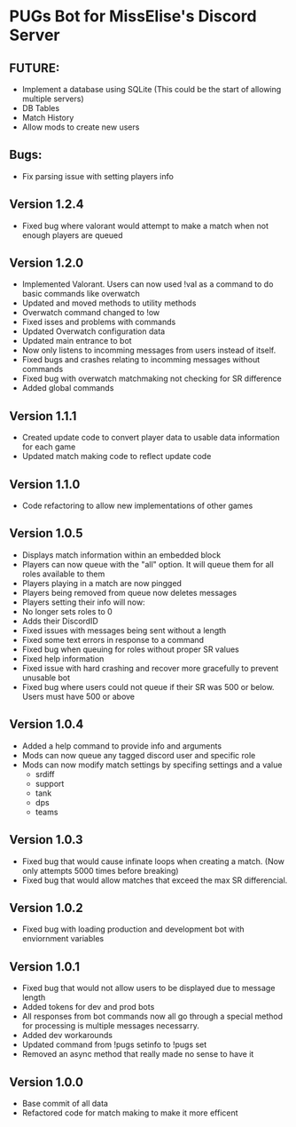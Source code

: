 # PUGs Bot for MissElise's Discord Server

## FUTURE: 
- Implement a database using SQLite (This could be the start of allowing multiple servers)
 - DB Tables 
 - Match History
- Allow mods to create new users

## Bugs:
- Fix parsing issue with setting players info

## Version 1.2.4
- Fixed bug where valorant would attempt to make a match when not enough players are queued

## Version 1.2.0
- Implemented Valorant. Users can now used !val as a command to do basic commands like overwatch
- Updated and moved methods to utility methods
- Overwatch command changed to !ow
- Fixed isses and problems with commands
- Updated Overwatch configuration data
- Updated main entrance to bot 
 - Now only listens to incomming messages from users instead of itself.
 - Fixed bugs and crashes relating to incomming messages without commands
- Fixed bug with overwatch matchmaking not checking for SR difference
- Added global commands

## Version 1.1.1
- Created update code to convert player data to usable data information for each game
- Updated match making code to reflect update code

## Version 1.1.0
- Code refactoring to allow new implementations of other games

## Version 1.0.5
- Displays match information within an embedded block
- Players can now queue with the "all" option. It will queue them for all roles available to them
- Players playing in a match are now pingged
- Players being removed from queue now deletes messages
- Players setting their info will now: 
 - No longer sets roles to 0
 - Adds their DiscordID
- Fixed issues with messages being sent without a length
- Fixed some text errors in response to a command
- Fixed bug when queuing for roles without proper SR values
- Fixed help information 
- Fixed issue with hard crashing and recover more gracefully to prevent unusable bot
- Fixed bug where users could not queue if their SR was 500 or below. Users must have 500 or above

## Version 1.0.4
- Added a help command to provide info and arguments 
- Mods can now queue any tagged discord user and specific role
- Mods can now modify match settings by specifing settings and a value
  - srdiff
  - support
  - tank
  - dps
  - teams

## Version 1.0.3
- Fixed bug that would cause infinate loops when creating a match. (Now only attempts 5000 times before breaking)
- Fixed bug that would allow matches that exceed the max SR differencial.

## Version 1.0.2
- Fixed bug with loading production and development bot with enviornment variables

## Version 1.0.1
- Fixed bug that would not allow users to be displayed due to message length
- Added tokens for dev and prod bots
- All responses from bot commands now all go through a special method for processing is multiple messages necessarry.
- Added dev workarounds
- Updated command from !pugs setinfo to !pugs set
- Removed an async method that really made no sense to have it

## Version 1.0.0
- Base commit of all data
- Refactored code for match making to make it more efficent